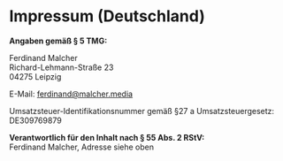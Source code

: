 # Impressum (Deutschland)

**Angaben gemäß § 5 TMG:**

Ferdinand Malcher<br />
Richard-Lehmann-Straße 23<br />
04275 Leipzig<br />

E-Mail: ferdinand@malcher.media

Umsatzsteuer-Identifikationsnummer gemäß §27 a Umsatzsteuergesetz:
DE309769879

**Verantwortlich für den Inhalt nach § 55 Abs. 2 RStV:**<br />
Ferdinand Malcher, Adresse siehe oben
